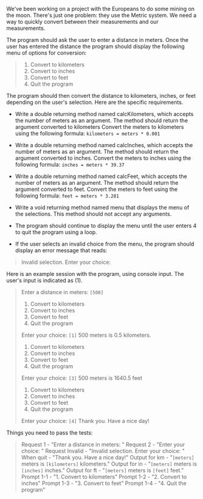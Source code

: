 We've been working on a project with the Europeans to do some mining on the moon. There's just one problem: they use the Metric system. We need a way to quickly convert between their measurements and our measurements.

The program should ask the user to enter a distance in meters. Once the user has entered the distance the program should display the following menu of options for conversion:
>   1. Convert to kilometers
>   2. Convert to inches
>   3. Convert to feet
>   4. Quit the program

The program should then convert the distance to kilometers, inches, or feet depending on the user's selection. Here are the specific requirements.

- Write a double returning method named calcKilometers, which accepts the number of meters as an argument. The method should return the argument converted to kilometers Convert the meters to kilometers using the following formula:
  `kilometers = meters * 0.001`

- Write a double returning method named calcInches, which accepts the number of meters as an argument. The method should return the argument converted to inches. Convert the meters to inches using the following formula:
  `inches = meters * 39.37`

- Write a double returning method named calcFeet, which accepts the number of meters as an argument. The method should return the argument converted to feet. Convert the meters to feet using the following formula:
  `feet = meters * 3.281`

- Write a void returning method named menu that displays the menu of the selections. This method should not accept any arguments.

- The program should continue to display the menu until the user enters 4 to quit the program using a loop.

- If the user selects an invalid choice from the menu, the program should display an error message that reads:
> Invalid selection. Enter your choice: 

Here is an example session with the program, using console input. The user's input is indicated as (1).


> Enter a distance in meters: `[500]`
> 1. Convert to kilometers
> 2. Convert to inches
> 3. Convert to feet
> 4. Quit the program
> 
> Enter your choice: `[1]`
> 500 meters is 0.5 kilometers.
> 
> 1. Convert to kilometers
> 2. Convert to inches
> 3. Convert to feet
> 4. Quit the program
> 
> Enter your choice: `[3]`
> 500 meters is 1640.5 feet
> 
> 1. Convert to kilometers
> 2. Convert to inches
> 3. Convert to feet
> 4. Quit the program
> 
> Enter your choice: `[4]`
> Thank you. Have a nice day!

Things you need to pass the tests:
> Request 1 - "Enter a distance in meters: "
> Request 2 - "Enter your choice: "
> Request Invalid - "Invalid selection. Enter your choice: "
> When quit - "Thank you. Have a nice day!"
> Output for km - "`[meters]` meters is `[kilometers]` kilometers."
> Output for in - "`[meters]` meters is `[inches]` inches."
> Output for ft - "`[meters]` meters is `[feet]` feet."
> Prompt 1-1 - "1. Convert to kilometers"
> Prompt 1-2 - "2. Convert to inches"
> Prompt 1-3 - "3. Convert to feet"
> Prompt 1-4 - "4. Quit the program"
